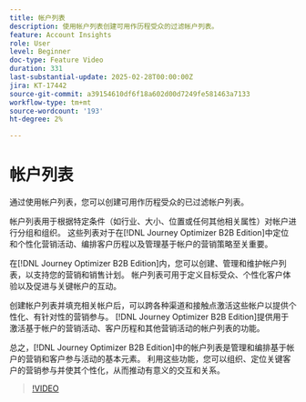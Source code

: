 ```yaml
---
title: 帐户列表
description: 使用帐户列表创建可用作历程受众的过滤帐户列表。
feature: Account Insights
role: User
level: Beginner
doc-type: Feature Video
duration: 331
last-substantial-update: 2025-02-28T00:00:00Z
jira: KT-17442
source-git-commit: a39154610df6f18a602d00d7249fe581463a7133
workflow-type: tm+mt
source-wordcount: '193'
ht-degree: 2%

---
```



# 帐户列表

通过使用帐户列表，您可以创建可用作历程受众的已过滤帐户列表。

帐户列表用于根据特定条件（如行业、大小、位置或任何其他相关属性）对帐户进行分组和组织。 这些列表对于在[!DNL Journey Optimizer B2B Edition]中定位和个性化营销活动、编排客户历程以及管理基于帐户的营销策略至关重要。

在[!DNL Journey Optimizer B2B Edition]内，您可以创建、管理和维护帐户列表，以支持您的营销和销售计划。 帐户列表可用于定义目标受众、个性化客户体验以及促进与关键帐户的互动。

创建帐户列表并填充相关帐户后，可以跨各种渠道和接触点激活这些帐户以提供个性化、有针对性的营销参与。 [!DNL Journey Optimizer B2B Edition]提供用于激活基于帐户的营销活动、客户历程和其他营销活动的帐户列表的功能。

总之，[!DNL Journey Optimizer B2B Edition]中的帐户列表是管理和编排基于帐户的营销和客户参与活动的基本元素。 利用这些功能，您可以组织、定位关键客户的营销参与并使其个性化，从而推动有意义的交互和关系。

>[!VIDEO](https://video.tv.adobe.com/v/3448659/?learn=on&enablevpops&captions=chi_hans)
